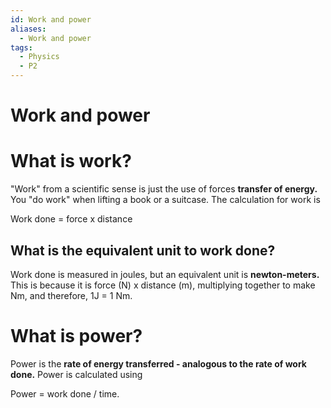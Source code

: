 ```yaml
---
id: Work and power
aliases:
  - Work and power
tags:
  - Physics
  - P2
---
```


# Work and power


# What is work?

"Work" from a scientific sense is just the use of forces **transfer of energy.** You "do work" when lifting a book or a suitcase. The calculation for work is

Work done = force x distance


## What is the equivalent unit to work done?

Work done is measured in joules, but an equivalent unit is **newton-meters.** This is because it is force (N) x distance (m), multiplying together to make Nm, and therefore, 1J = 1 Nm.

# What is power?

Power is the **rate of energy transferred - analogous to the rate of work done.** 
Power is calculated using

Power = work done / time.
